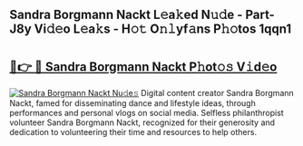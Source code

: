 ## Sandra Borgmann Nackt L𝚎a𝚔ed N𝚞𝚍e - Part-J8y Vi𝚍𝚎o L𝚎a𝚔s - H𝚘𝚝 O𝚗𝚕yf𝚊ns P𝚑𝚘tos 1qqn1

# <h2><a href="http://kf0li07.oniu.top/?m=Sandra+Borgmann+Nackt">🔗👉 🔴 Sandra Borgmann Nackt P𝚑ot𝚘𝚜 V𝚒d𝚎o</a></h2>

[![Sandra Borgmann Nackt Nu𝚍e𝚜](https://i.imgur.com/0qMVB7G.gif)](http://kf0li07.oniu.top/?m=Sandra+Borgmann+Nackt)
Digital content creator Sandra Borgmann Nackt, famed for disseminating dance and lifestyle ideas, through performances and personal vlogs on social media. Selfless philanthropist volunteer Sandra Borgmann Nackt, recognized for their generosity and dedication to volunteering their time and resources to help others.  
